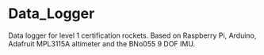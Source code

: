 # Data_Logger
Data logger for level 1 certification rockets. Based on Raspberry Pi, Arduino, Adafruit MPL3115A altimeter and the BNo055 9 DOF IMU. 

